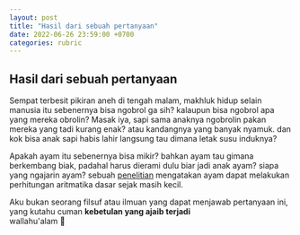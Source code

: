 ```yaml
---
layout: post
title: "Hasil dari sebuah pertanyaan"
date: 2022-06-26 23:59:00 +0700
categories: rubric
---
```

## Hasil dari sebuah pertanyaan

Sempat terbesit pikiran aneh di tengah malam, makhluk hidup selain manusia itu sebenernya bisa ngobrol ga sih? kalaupun bisa ngobrol apa yang mereka obrolin? Masak iya,
sapi sama anaknya ngobrolin pakan mereka yang tadi kurang enak? atau kandangnya yang banyak nyamuk. dan kok bisa anak sapi habis lahir langsung tau dimana letak susu induknya?

Apakah ayam itu sebenernya bisa mikir? bahkan ayam tau gimana berkembang biak,
padahal harus dierami dulu biar jadi anak ayam? siapa yang ngajarin ayam? sebuah [penelitian](https://www.bbc.com/indonesia/vert-earth-39074277) mengatakan ayam dapat melakukan perhitungan aritmatika dasar 
sejak masih kecil.

Aku bukan seorang filsuf atau ilmuan yang dapat menjawab pertanyaan ini, yang kutahu cuman **kebetulan yang ajaib terjadi** \
wallahu'alam 🙏
